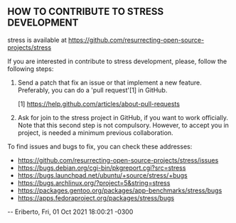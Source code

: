 ## HOW TO CONTRIBUTE TO STRESS DEVELOPMENT

stress is available at https://github.com/resurrecting-open-source-projects/stress

If you are interested in contribute to stress development, please, follow the
following steps:

1. Send a patch that fix an issue or that implement a new feature.
   Preferably, you can do a 'pull request'[1] in GitHub.

   [1] https://help.github.com/articles/about-pull-requests

2. Ask for join to the stress project in GitHub, if you want to work
   officially. Note that this second step is not compulsory. However,
   to accept you in project, is needed a minimum previous collaboration.


To find issues and bugs to fix, you can check these addresses:

   - https://github.com/resurrecting-open-source-projects/stress/issues
   - https://bugs.debian.org/cgi-bin/pkgreport.cgi?src=stress
   - https://bugs.launchpad.net/ubuntu/+source/stress/+bugs
   - https://bugs.archlinux.org/?project=5&string=stress
   - https://packages.gentoo.org/packages/app-benchmarks/stress/bugs
   - https://apps.fedoraproject.org/packages/stress/bugs

  -- Eriberto, Fri, 01 Oct 2021 18:00:21 -0300
